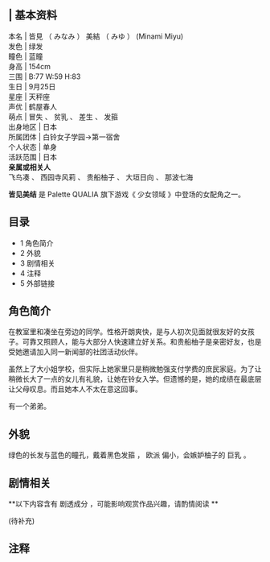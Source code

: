 |  **基本资料**  
---  
本名  |  皆見  （  みなみ  ）  美結  （  みゆ  ）  (Minami Miyu)   
发色  |  绿发   
瞳色  |  蓝瞳   
身高  |  154cm   
三围  |  B:77 W:59 H:83   
生日  |  9月25日   
星座  |  天秤座   
声优  |  鹤屋春人   
萌点  |  冒失  、  贫乳  、  差生  、  发箍   
出身地区  |  日本   
所属团体  |  白铃女子学园→第一宿舍   
个人状态  |  单身   
活跃范围  |  日本   
**亲属或相关人**  
飞鸟凑  、  西园寺风莉  、  贵船柚子  、  大垣日向  、  那波七海  
  
**皆见美结** 是  Palette QUALIA  旗下游戏《  少女领域  》中登场的女配角之一。

##  目录

  * 1  角色简介 
  * 2  外貌 
  * 3  剧情相关 
  * 4  注释 
  * 5  外部链接 

##  角色简介

在教室里和凑坐在旁边的同学。性格开朗爽快，是与人初次见面就很友好的女孩子。可靠又照顾人，能与大部分人快速建立好关系。和贵船柚子是亲密好友，也是受她邀请加入同一新闻部的社团活动伙伴。

虽然上了大小姐学校，但实际上她家里只是稍微勉强支付学费的庶民家庭。为了让稍微长大了一点的女儿有礼貌，让她在铃女入学。但遗憾的是，她的成绩在最底层让父母叹息。而且她本人不太在意这回事。

有一个弟弟。

##  外貌

绿色的长发与蓝色的瞳孔，戴着黑色发箍  ，  欧派  偏小，会嫉妒柚子的  巨乳  。

##  剧情相关

**以下内容含有 剧透成分  ，可能影响观赏作品兴趣，请酌情阅读 **

(待补充)

##  注释